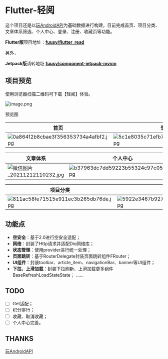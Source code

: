 # Flutter-轻阅



这个项目还是以[玩AndroidAPI](https://www.wanandroid.com/blog/show/2)为基础数据进行构建，目前完成首页、项目分类、文章体系筛选、个人中心、登录、注册、收藏页等功能。

**Flutter版**项目地址：[**fuusy/flutter_read**](https://github.com/fuusy/flutter_read)

另外，

**Jetpack版**请转地址  [**fuusy/component-jetpack-mvvm**](https://github.com/fuusy/component-jetpack-mvvm)

## 项目预览
使用浏览器扫描二维码可下载【轻阅】体验。

![image.png](https://p9-juejin.byteimg.com/tos-cn-i-k3u1fbpfcp/16456d6ce1524a22b788a0e890df2efc~tplv-k3u1fbpfcp-watermark.image?)

预览图

| 首页 | 登录 |
| --- | --- |
| ![0a864f2b8cbae3f356353734a4afbf2.jpg](https://p3-juejin.byteimg.com/tos-cn-i-k3u1fbpfcp/fe76225613b041a2b6d07a0d89a00d5b~tplv-k3u1fbpfcp-watermark.image?) |![5c1e8035c71efb7198042d009f4e065.jpg](https://p9-juejin.byteimg.com/tos-cn-i-k3u1fbpfcp/3b8225595c17473eb0f20bcaeec5f829~tplv-k3u1fbpfcp-watermark.image?) |

| 文章体系 | 个人中心 |
| --- | --- |
| ![微信图片_20211212110232.jpg](https://p1-juejin.byteimg.com/tos-cn-i-k3u1fbpfcp/099077f3635f4374b6468718ff59404c~tplv-k3u1fbpfcp-watermark.image?) | ![b37963dc7dd59223b55324c97c057e2.jpg](https://p1-juejin.byteimg.com/tos-cn-i-k3u1fbpfcp/dc471f921fa3481d8387e86c243ed87c~tplv-k3u1fbpfcp-watermark.image?) |

| 项目分类 | 列表 |
| --- | --- |
|![811ac58fe71515e911ec3b265db76de.jpg](https://p6-juejin.byteimg.com/tos-cn-i-k3u1fbpfcp/476ed032962f451eb93529bc46becb00~tplv-k3u1fbpfcp-watermark.image?) | ![5922e3467b927e02b04cea55dd160d1.jpg](https://p3-juejin.byteimg.com/tos-cn-i-k3u1fbpfcp/fd9a61c41002403d8a73d3cb98f4b62c~tplv-k3u1fbpfcp-watermark.image?) |



## 功能点
- **空安全**：基于2.0进行空安全适配；
- **网络**：封装了Http请求并适配Dio网络库；
- **状态管理**：使用provider进行统一处理；
- **页面跳转**：基于RouterDelegate封装页面跳转组件FRouter；
- **UI组件**：封装toolbar、article_item、navigationBar、banner等UI组件；
- **下拉、上滑加载**：封装下拉刷新、上滑加载更多组件BaseRefreshLoadStateState；
......

## TODO
- [ ] Get适配；
- [ ] 积分排行；
- [ ] 收藏、取消收藏；
- [ ] 个人中心完善。

## THANKS
[玩AndroidAPI](https://www.wanandroid.com/blog/show/2)

